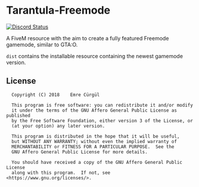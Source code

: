 # Tarantula-Freemode

<a href="https://discord.gg/jmReBWJ" title="Chat on Discord"><img alt="Discord Status" src="https://discordapp.com/api/guilds/452946935587012658/widget.png"></a>

A FiveM resource with the aim to create a fully featured Freemode gamemode, similar to GTA:O.

`dist` contains the installable resource containing the newest gamemode version.

License
-------

```
  Copyright (C) 2018	Emre Cürgül

  This program is free software: you can redistribute it and/or modify
  it under the terms of the GNU Affero General Public License as published
  by the Free Software Foundation, either version 3 of the License, or
  (at your option) any later version.

  This program is distributed in the hope that it will be useful,
  but WITHOUT ANY WARRANTY; without even the implied warranty of
  MERCHANTABILITY or FITNESS FOR A PARTICULAR PURPOSE.  See the
  GNU Affero General Public License for more details.

  You should have received a copy of the GNU Affero General Public License
  along with this program.  If not, see <https://www.gnu.org/licenses/>.
```